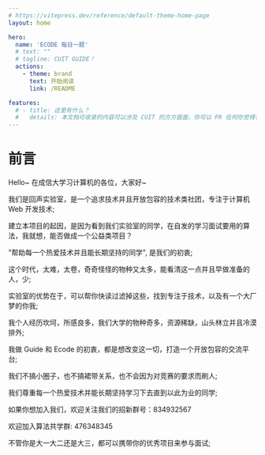 ```yaml
---
# https://vitepress.dev/reference/default-theme-home-page
layout: home

hero:
  name: 'ECODE 每日一题'
  # text: ""
  # tagline: CUIT GUIDE！
  actions:
    - theme: brand
      text: 开始阅读
      link: /README

features:
  # - title: 这里有什么？
  #   details: 本文档可收录的内容可以涉及 CUIT 的方方面面，你可以 PR 任何你觉得有关 CUIT 的东西; 不是 CUIT 的也可，只要你觉得有益; 
---
```


# 前言

Hello~ 在成信大学习计算机的各位，大家好~

我们是回声实验室，是一个追求技术并且开放包容的技术类社团，专注于计算机 Web 开发技术;

建立本项目的起因，是因为看到我们实验室的同学，在自发的学习面试要用的算法，我就想，能否做成一个公益类项目？

"帮助每一个热爱技术并且能长期坚持的同学", 是我们的初衷;

这个时代，太难，太卷，奇奇怪怪的物种又太多，能看清这一点并且早做准备的人，少;

实验室的优势在于，可以帮你快读过滤掉这些，找到专注于技术，以及有一个大厂梦的你我;

我个人经历坎坷，所感良多，我们大学的物种奇多，资源稀缺，山头林立并且冷漠排外;

我做 Guide 和 Ecode 的初衷，都是想改变这一切，打造一个开放包容的交流平台;

我们不搞小圈子，也不搞裙带关系，也不会因为对竞赛的要求而刷人;

我们尊重每一个热爱技术并能长期坚持学习下去直到以此为业的同学;

如果你想加入我们，欢迎关注我们的招新群号：834932567

欢迎加入算法共学群: 476348345

不管你是大一大二还是大三，都可以携带你的优秀项目来参与面试;